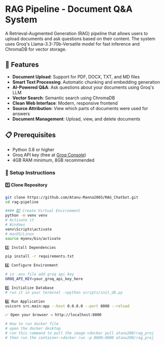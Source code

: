 # RAG Pipeline - Document Q&A System

A Retrieval-Augmented Generation (RAG) pipeline that allows users to upload documents and ask questions based on their content. The system uses Groq's Llama-3.3-70b-Versatile model for fast inference and ChromaDB for vector storage.

## 🌟 Features

- **Document Upload**: Support for PDF, DOCX, TXT, and MD files
- **Smart Text Processing**: Automatic chunking and embedding generation
- **AI-Powered Q&A**: Ask questions about your documents using Groq's LLM
- **Vector Search**: Semantic search using ChromaDB
- **Clean Web Interface**: Modern, responsive frontend
- **Source Attribution**: View which parts of documents were used for answers
- **Document Management**: Upload, view, and delete documents

## 📋 Prerequisites

- Python 3.8 or higher
- Groq API key (free at [Groq Console](https://console.groq.com))
- 4GB RAM minimum, 8GB recommended

### 🔧 Setup Instructions

#### 1️⃣ Clone Repository
```bash
git clone https://github.com/Atanu-Manna2003/RAG_Chatbot.git
cd rag-pipeline

#### 2️⃣ Create Virtual Environment
python -m venv venv
# Activate it
# Windows
venv\Scripts\activate
# macOS/Linux
source myenv/bin/activate

3️⃣ Install Dependencies

pip install -r requirements.txt

4️⃣ Configure Environment

# in .env file add groq api key
GROQ_API_KEY=your_groq_api_key_here

5️⃣ Initialize Database
# run it in your terminal ->python scripts/init_db.py

6️⃣ Run Application
uvicorn src.main:app --host 0.0.0.0 --port 8000 --reload

✅ Open your browser → http://localhost:8000

# How to run docker file
# open the docker desktop
# run this command to pull the image->docker pull atanu200/rag_proj
# then run the container->docker run -p 8000:8000 atanu200/rag_proj